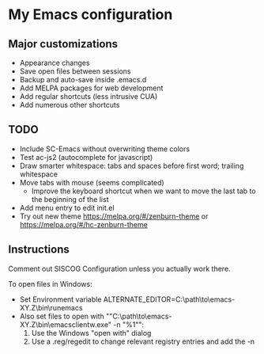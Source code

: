 # My Emacs configuration

## Major customizations

- Appearance changes
- Save open files between sessions
- Backup and auto-save inside .emacs.d
- Add MELPA packages for web development
- Add regular shortcuts (less intrusive CUA)
- Add numerous other shortcuts

## TODO

- Include SC-Emacs without overwriting theme colors
- Test ac-js2 (autocomplete for javascript)
- Draw smarter whitespace: tabs and spaces before first word; trailing whitespace
- Move tabs with mouse (seems complicated)
  - Improve the keyboard shortcut when we want to move the last tab to the beginning of the list
- Add menu entry to edit init.el
- Try out new theme https://melpa.org/#/zenburn-theme or https://melpa.org/#/hc-zenburn-theme

## Instructions

Comment out SISCOG Configuration unless you actually work there.

To open files in Windows:
- Set Environment variable ALTERNATE_EDITOR=C:\path\to\emacs-XY.Z\bin\runemacs
- Also set files to open with "\"C:\\path\\to\\emacs-XY.Z\\bin\\emacsclientw.exe\" -n \"%1\"":
  1. Use the Windows "open with" dialog
  2. Use a .reg/regedit to change relevant registry entries and add the -n
